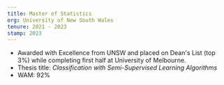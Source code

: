 ```yaml
---
title: Master of Statistics
org: University of New South Wales
tenure: 2021 - 2023
stamp: 2023
---
```


- Awarded with Excellence from UNSW and placed on Dean's List (top 3%) while completing first half at University of Melbourne.
- Thesis title: *Classification with Semi-Supervised Learning Algorithms*
- WAM: 92%
